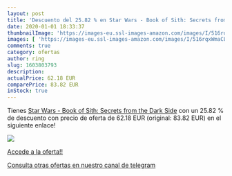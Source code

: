 ```yaml
---
layout: post
title: 'Descuento del 25.82 % en Star Wars - Book of Sith: Secrets from t'
date: 2020-01-01 18:33:37
thumbnailImage: 'https://images-eu.ssl-images-amazon.com/images/I/516rqxWmaCL._SL200_.jpg'
images: [ 'https://images-eu.ssl-images-amazon.com/images/I/516rqxWmaCL._SL200_.jpg' ]
comments: true
category: ofertas
author: ring
slug: 1603803793
description:
actualPrice: 62.18 EUR
comparePrice: 83.82 EUR
inStock: true
---
```


Tienes [Star Wars - Book of Sith: Secrets from the Dark Side](https://www.amazon.com/dp/1603803793/?tag=redken08-20) con un 25.82 % de descuento con precio de oferta de 62.18 EUR (original: 83.82 EUR) en el siguiente enlace!

[![](https://images-eu.ssl-images-amazon.com/images/I/516rqxWmaCL._SL200_.jpg)](https://www.amazon.com/dp/1603803793/?tag=redken08-20)

[Accede a la oferta!!](https://www.amazon.com/dp/1603803793/?tag=redken08-20)

[Consulta otras ofertas en nuestro canal de telegram](https://t.me/s/ofertas25)
